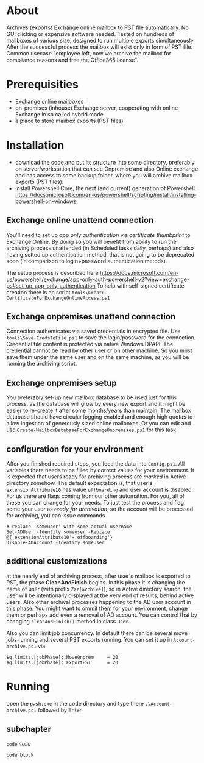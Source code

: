 # About
Archives (exports) Exchange online mailbox to PST file automatically. No GUI clicking or expensive software needed.
Tested on hundreds of mailboxes of various size, designed to run multiple exports simultaneously. 
After the successful process the mailbox will exist only in form of PST file.
Common usecase "employee left, now we archive the mailbox for compliance reasons and free the Office365 license".


# Prerequisities
- Exchange online mailboxes
- on-premises (inhouse) Exchange server, cooperating with online Exchange in so called hybrid mode
- a place to store mailbox exports (PST files)

# Installation
- download the code and put its structure into some directory, preferably on server/workstation that can see Onpremise and also Online exchange and has access to some backup folder, where you will archive mailbox exports (PST files). 
- install Powershell Core, the next (and current) generation of Powershell. https://docs.microsoft.com/en-us/powershell/scripting/install/installing-powershell-on-windows


## Exchange online unattend connection 
You'll need to set up *app only authentication* via *certificate thumbprint* to Exchange Online. 
By doing so you will benefit from ability to run the archiving process unattended (in Scheduled tasks daily, perhaps) and also having setted up authentication method, that is not going to be deprecated soon (in comparison to login+password authentication metods).

The setup process is described here
https://docs.microsoft.com/en-us/powershell/exchange/app-only-auth-powershell-v2?view=exchange-ps#set-up-app-only-authentication
To help with self-signed certificate creation there is an script `tools\Create-CertificateForExchangeOnlineAccess.ps1`

## Exchange onpremises unattend connection
Connection authenticates via saved credentials in encrypted file. Use `tools\Save-CredsToFile.ps1` to save the login/password for the connection. 
Credential file content is protected via native Windows DPAPI. The credential cannot be read by other user or on other machine. So you must save them under the same user and on the same machine, as you will be running the archiving script.

## Exchange onpremises setup
You preferably set-up new mailbox database to be used just for this process, as the database will grow by every new export and it might be easier to re-create it after some months/years than maintain. The mailbox database should have circular logging enabled and enough high quotas to allow ingestion of generously sized online mailboxes. Or you can edit and use `Create-MailboxDatabaseForExchangeOnpremises.ps1` for this task

## configuration for your environment
After you finished required steps, you feed the data into `Config.ps1`. All variables there needs to be filled by correct values for your environment.
It is expected that users ready for archiving process are *marked* in Active directory somehow. The default expectation is, that user's `extensionAttribute10` has value `offboarding` and user account is disabled. For us there are flags coming from our other automation. For you, all of these you can change for your needs. To just test the process and flag some your user as *ready for archivation*, so the account will be processed for archiving, you can issue commands
```
# replace 'someuser' with some actual username
Set-ADUser -Identity someuser -Replace @{'extensionAttribute10'='offboarding'}
Disable-ADAccount -Identity someuser 
```

## additional customizations
at the nearly end of archiving process, after user's mailbox is exported to PST, the phase **CleanAndFinish** begins. 
In this phase it is changing the name of user (with prefix `Zzz[archive]`), so in Active directory search, the user will be intentionally displayed at the very end of results, behind active users. Also other archival processes happening to the AD user account in this phase. 
You might want to ommit them for your environment, change them or perhaps add even a removal of AD account.
You can control that by changing `cleanAndFinish()` method in class `User`.

Also you can limit job concurrency. In default there can be several move jobs running and several PST exports running. You can set it up in `Account-Archive.ps1` via
```
$q.limits.[jobPhase]::MoveOnprem     = 20
$q.limits.[jobPhase]::ExportPST      = 20
```

# Running
open the `pwsh.exe` in the code directory and type there `.\Account-Archive.ps1` followed by Enter. 


## subchapter
`code`
*italic*
```
code block
```
